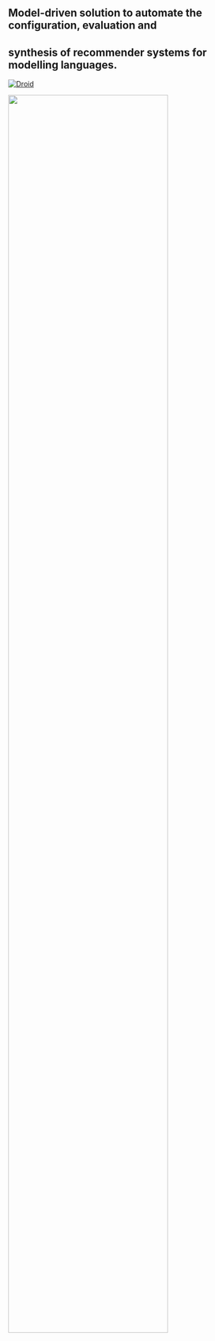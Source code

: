## Model-driven solution to automate the configuration, evaluation and 
## synthesis of recommender systems for modelling languages.

[![Droid](https://img.shields.io/badge/Droid-webpage-blueviolet)]([https://www.linkedin.com/in/lissettealmontegarcia/](https://droid-dsl.github.io/#page-top))

<img src="https://github.com/lissetteag/Droid-dsl.github.io/blob/main/assets/img/cover.png" width=80% height=80%>
